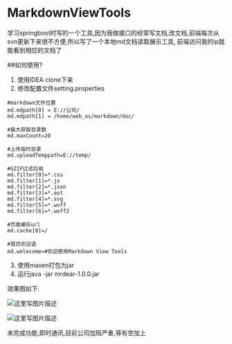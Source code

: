 # MarkdownViewTools

学习springboot时写的一个工具,因为我做接口的经常写文档,改文档,前端每次从svn更新下来很不方便,所以写了一个本地md文档读取展示工具,
前端访问我的ip就能看到相应的文档了


##如何使用?

1. 使用IDEA clone下来
2. 修改配置文件setting.properties

```
#markdown文件位置
md.mdpath[0] = E://公司/
md.mdpath[1] = /home/web_as/markdown/doc/

#最大获取目录数
md.maxCount=20

#上传临时目录
md.uploadTemppath=E://temp/

#GZIP过滤后缀
md.filter[0]=*.css
md.filter[1]=*.js
md.filter[2]=*.json
md.filter[3]=*.eot
md.filter[4]=*.svg
md.filter[5]=*.woff
md.filter[6]=*.woff2

#页面缓存url
md.cache[0]=/

#首页欢迎语
md.welecome=#欢迎使用Markdown View Tools
```

3. 使用maven打包为jar
4. 运行java -jar mrdear-1.0.0.jar

效果图如下:

![这里写图片描述](http://img.blog.csdn.net/20161111122634004)

![这里写图片描述](http://img.blog.csdn.net/20161111122713924)


未完成功能,即时通讯,目前公司加班严重,等有空加上

